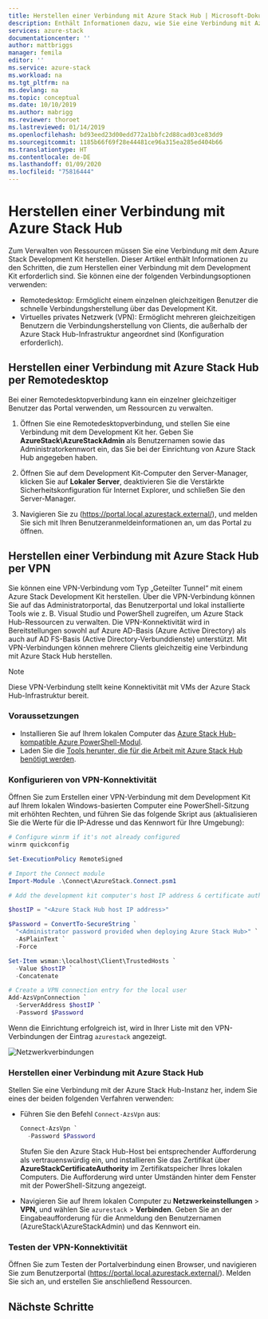 ```yaml
---
title: Herstellen einer Verbindung mit Azure Stack Hub | Microsoft-Dokumentation
description: Enthält Informationen dazu, wie Sie eine Verbindung mit Azure Stack Hub herstellen.
services: azure-stack
documentationcenter: ''
author: mattbriggs
manager: femila
editor: ''
ms.service: azure-stack
ms.workload: na
ms.tgt_pltfrm: na
ms.devlang: na
ms.topic: conceptual
ms.date: 10/10/2019
ms.author: mabrigg
ms.reviewer: thoroet
ms.lastreviewed: 01/14/2019
ms.openlocfilehash: bd93eed23d00edd772a1bbfc2d88cad03ce83dd9
ms.sourcegitcommit: 1185b66f69f28e44481ce96a315ea285ed404b66
ms.translationtype: HT
ms.contentlocale: de-DE
ms.lasthandoff: 01/09/2020
ms.locfileid: "75816444"
---
```

# <a name="connect-to-azure-stack-hub"></a>Herstellen einer Verbindung mit Azure Stack Hub

Zum Verwalten von Ressourcen müssen Sie eine Verbindung mit dem Azure Stack Development Kit herstellen. Dieser Artikel enthält Informationen zu den Schritten, die zum Herstellen einer Verbindung mit dem Development Kit erforderlich sind. Sie können eine der folgenden Verbindungsoptionen verwenden:

* Remotedesktop: Ermöglicht einem einzelnen gleichzeitigen Benutzer die schnelle Verbindungsherstellung über das Development Kit.
* Virtuelles privates Netzwerk (VPN): Ermöglicht mehreren gleichzeitigen Benutzern die Verbindungsherstellung von Clients, die außerhalb der Azure Stack Hub-Infrastruktur angeordnet sind (Konfiguration erforderlich).

## <a name="connect-to-azure-stack-hub-with-remote-desktop"></a>Herstellen einer Verbindung mit Azure Stack Hub per Remotedesktop
Bei einer Remotedesktopverbindung kann ein einzelner gleichzeitiger Benutzer das Portal verwenden, um Ressourcen zu verwalten.

1. Öffnen Sie eine Remotedesktopverbindung, und stellen Sie eine Verbindung mit dem Development Kit her. Geben Sie **AzureStack\AzureStackAdmin** als Benutzernamen sowie das Administratorkennwort ein, das Sie bei der Einrichtung von Azure Stack Hub angegeben haben.  

2. Öffnen Sie auf dem Development Kit-Computer den Server-Manager, klicken Sie auf **Lokaler Server**, deaktivieren Sie die Verstärkte Sicherheitskonfiguration für Internet Explorer, und schließen Sie den Server-Manager.

3. Navigieren Sie zu (https://portal.local.azurestack.external/), und melden Sie sich mit Ihren Benutzeranmeldeinformationen an, um das Portal zu öffnen.


## <a name="connect-to-azure-stack-hub-with-vpn"></a>Herstellen einer Verbindung mit Azure Stack Hub per VPN

Sie können eine VPN-Verbindung vom Typ „Geteilter Tunnel“ mit einem Azure Stack Development Kit herstellen. Über die VPN-Verbindung können Sie auf das Administratorportal, das Benutzerportal und lokal installierte Tools wie z. B. Visual Studio und PowerShell zugreifen, um Azure Stack Hub-Ressourcen zu verwalten. Die VPN-Konnektivität wird in Bereitstellungen sowohl auf Azure AD-Basis (Azure Active Directory) als auch auf AD FS-Basis (Active Directory-Verbunddienste) unterstützt. Mit VPN-Verbindungen können mehrere Clients gleichzeitig eine Verbindung mit Azure Stack Hub herstellen. 

> [!NOTE] 
> Diese VPN-Verbindung stellt keine Konnektivität mit VMs der Azure Stack Hub-Infrastruktur bereit. 

### <a name="prerequisites"></a>Voraussetzungen

* Installieren Sie auf Ihrem lokalen Computer das [Azure Stack Hub-kompatible Azure PowerShell-Modul](../operator/azure-stack-powershell-install.md).  
* Laden Sie die [Tools herunter, die für die Arbeit mit Azure Stack Hub benötigt werden](../operator/azure-stack-powershell-download.md). 

### <a name="configure-vpn-connectivity"></a>Konfigurieren von VPN-Konnektivität

Öffnen Sie zum Erstellen einer VPN-Verbindung mit dem Development Kit auf Ihrem lokalen Windows-basierten Computer eine PowerShell-Sitzung mit erhöhten Rechten, und führen Sie das folgende Skript aus (aktualisieren Sie die Werte für die IP-Adresse und das Kennwort für Ihre Umgebung):

```powershell 
# Configure winrm if it's not already configured
winrm quickconfig  

Set-ExecutionPolicy RemoteSigned

# Import the Connect module
Import-Module .\Connect\AzureStack.Connect.psm1 

# Add the development kit computer's host IP address & certificate authority (CA) to the list of trusted hosts. Make sure to update the IP address and password values for your environment. 

$hostIP = "<Azure Stack Hub host IP address>"

$Password = ConvertTo-SecureString `
  "<Administrator password provided when deploying Azure Stack Hub>" `
  -AsPlainText `
  -Force

Set-Item wsman:\localhost\Client\TrustedHosts `
  -Value $hostIP `
  -Concatenate

# Create a VPN connection entry for the local user
Add-AzsVpnConnection `
  -ServerAddress $hostIP `
  -Password $Password

```

Wenn die Einrichtung erfolgreich ist, wird in Ihrer Liste mit den VPN-Verbindungen der Eintrag `azurestack` angezeigt.

![Netzwerkverbindungen](media/azure-stack-connect-azure-stack/image3.png)  

### <a name="connect-to-azure-stack-hub"></a>Herstellen einer Verbindung mit Azure Stack Hub

Stellen Sie eine Verbindung mit der Azure Stack Hub-Instanz her, indem Sie eines der beiden folgenden Verfahren verwenden:  

* Führen Sie den Befehl `Connect-AzsVpn` aus: 
    
  ```powershell
  Connect-AzsVpn `
    -Password $Password
  ```

  Stufen Sie den Azure Stack Hub-Host bei entsprechender Aufforderung als vertrauenswürdig ein, und installieren Sie das Zertifikat über **AzureStackCertificateAuthority** im Zertifikatspeicher Ihres lokalen Computers. Die Aufforderung wird unter Umständen hinter dem Fenster mit der PowerShell-Sitzung angezeigt. 

* Navigieren Sie auf Ihrem lokalen Computer zu **Netzwerkeinstellungen** > **VPN**, und wählen Sie `azurestack` > **Verbinden**. Geben Sie an der Eingabeaufforderung für die Anmeldung den Benutzernamen (AzureStack\AzureStackAdmin) und das Kennwort ein.

### <a name="test-the-vpn-connectivity"></a>Testen der VPN-Konnektivität

Öffnen Sie zum Testen der Portalverbindung einen Browser, und navigieren Sie zum Benutzerportal (https://portal.local.azurestack.external/). Melden Sie sich an, und erstellen Sie anschließend Ressourcen.  

## <a name="next-steps"></a>Nächste Schritte



